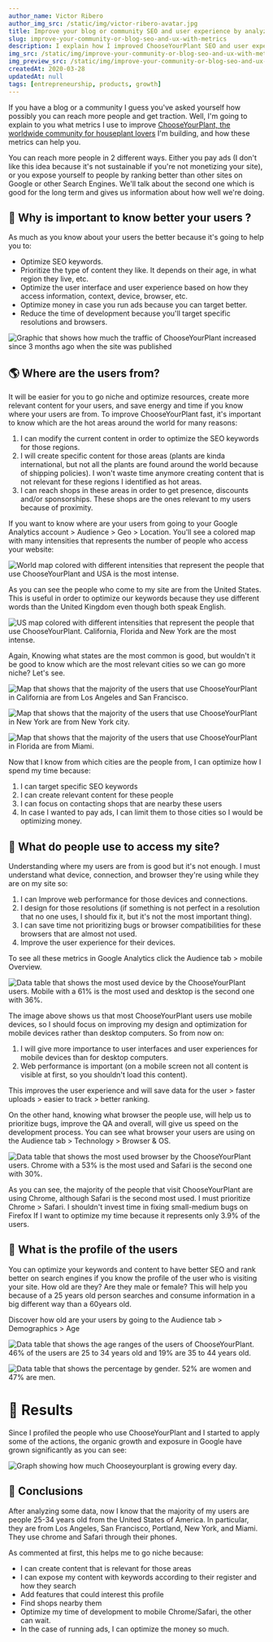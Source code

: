 ```yaml
---
author_name: Victor Ribero
author_img_src: /static/img/victor-ribero-avatar.jpg
title: Improve your blog or community SEO and user experience by analyzing metrics
slug: improve-your-community-or-blog-seo-and-ux-with-metrics
description: I explain how I improved ChooseYourPlant SEO and user experience by analyzing some metrics and how you can do the same for your blog or community.
img_src: /static/img/improve-your-community-or-blog-seo-and-ux-with-metrics-1.png
img_preview_src: /static/img/improve-your-community-or-blog-seo-and-ux-with-metrics-preview.png
createdAt: 2020-03-28
updatedAt: null
tags: [entrepreneurship, products, growth]
---
```


If you have a blog or a community I guess you've asked yourself how possibly you can reach more people and get traction. Well, I'm going to explain to you what metrics I use to improve [ChooseYourPlant, the worldwide community for houseplant lovers](https://www.chooseyourplant.com) I'm building, and how these metrics can help you.

You can reach more people in 2 different ways. Either you pay ads (I don't like this idea because it's not sustainable if you're not monetizing your site), or you expose yourself to people by ranking better than other sites on Google or other Search Engines. We'll talk about the second one which is good for the long term and gives us information about how well we're doing.

## 🤔 Why is important to know better your users ?
As much as you know about your users the better because it's going to help you to:
- Optimize SEO keywords.
- Prioritize the type of content they like. It depends on their age, in what region they live, etc.
- Optimize the user interface and user experience based on how they access information, context, device, browser, etc.
- Optimize money in case you run ads because you can target better.
- Reduce the time of development because you'll target specific resolutions and browsers.

![Graphic that shows how much the traffic of ChooseYourPlant increased since 3 months ago when the site was published](/static/img/improve-your-community-or-blog-seo-and-ux-with-metrics-1.png)


## 🌎 Where are the users from?
It will be easier for you to go niche and optimize resources, create more relevant content for your users, and save energy and time if you know where your users are from. To improve ChooseYourPlant fast, it's important to know which are the hot areas around the world for many reasons:
  
1. I can modify the current content in order to optimize the SEO keywords for those regions.
2. I will create specific content for those areas (plants are kinda international, but not all the plants are found around the world because of shipping policies). I won't waste time anymore creating content that is not relevant for these regions I identified as hot areas.
3. I can reach shops in these areas in order to get presence, discounts and/or sponsorships. These shops are the ones relevant to my users because of proximity.



If you want to know where are your users from going to your Google Analytics account > Audience > Geo > Location. You'll see a colored map with many intensities that represents the number of people who access your website:

![World map colored with different intensities that represent the people that use ChooseYourPlant and USA is the most intense.](/static/img/improve-your-community-or-blog-seo-and-ux-with-metrics-2.png)

As you can see the people who come to my site are from the United States. This is useful in order to optimize our keywords because they use different words than the United Kingdom even though both speak English.

![US map colored with different intensities that represent the people that use ChooseYourPlant. California, Florida and New York are the most intense.](/static/img/improve-your-community-or-blog-seo-and-ux-with-metrics-3.png)

Again, Knowing what states are the most common is good, but wouldn't it be good to know which are the most relevant cities so we can go more niche? Let's see.

![Map that shows that the majority of the users that use ChooseYourPlant in California are from Los Angeles and San Francisco.](/static/img/improve-your-community-or-blog-seo-and-ux-with-metrics-4.png)

![Map that shows that the majority of the users that use ChooseYourPlant in New York are from New York city.](/static/img/improve-your-community-or-blog-seo-and-ux-with-metrics-5.png)

![Map that shows that the majority of the users that use ChooseYourPlant in Florida are from Miami.](/static/img/improve-your-community-or-blog-seo-and-ux-with-metrics-6.png)


Now that I know from which cities are the people from, I can optimize how I spend my time because:

1. I can target specific SEO keywords
2. I can create relevant content for these people
3. I can focus on contacting shops that are nearby these users
4. In case I wanted to pay ads, I can limit them to those cities so I would be optimizing money.

## 📱 What do people use to access my site?
Understanding where my users are from is good but it's not enough. I must understand what device, connection, and browser they're using while they are on my site so:

1. I can Improve web performance for those devices and connections.
2. I design for those resolutions (if something is not perfect in a resolution that no one uses, I should fix it, but it's not the most important thing).
3. I can save time not prioritizing bugs or browser compatibilities for these browsers that are almost not used.
4. Improve the user experience for their devices.

To see all these metrics in Google Analytics click the Audience tab > mobile Overview.

![Data table that shows the most used device by the ChooseYourPlant users. Mobile with a 61% is the most used and desktop is the second one with 36%.](/static/img/improve-your-community-or-blog-seo-and-ux-with-metrics-7.png)

The image above shows us that most ChooseYourPlant users use mobile devices, so I should focus on improving my design and optimization for mobile devices rather than desktop computers. So from now on:

1. I will give more importance to user interfaces and user experiences for mobile devices than for desktop computers.
2. Web performance is important (on a mobile screen not all content is visible at first, so you shouldn't load this content).

This improves the user experience and will save data for the user > faster uploads > easier to track > better ranking.

On the other hand, knowing what browser the people use, will help us to prioritize bugs, improve the QA and overall, will give us speed on the development process. You can see what browser your users are using on the Audience tab > Technology > Browser & OS.

![Data table that shows the most used browser by the ChooseYourPlant users. Chrome with a 53% is the most used and Safari is the second one with 30%.](/static/img/improve-your-community-or-blog-seo-and-ux-with-metrics-8.png)

As you can see, the majority of the people that visit ChooseYourPlant are using Chrome, although Safari is the second most used. I must prioritize Chrome > Safari. I shouldn't invest time in fixing small-medium bugs on Firefox If I want to optimize my time because it represents only 3.9% of the users.


## 👧 What is the profile of the users

You can optimize your keywords and content to have better SEO and rank better on search engines if you know the profile of the user who is visiting your site. How old are they? Are they male or female? This will help you because of a 25 years old person searches and consume information in a big different way than a 60years old. 

Discover how old are your users by going to the Audience tab > Demographics > Age

![Data table that shows the age ranges of the users of ChooseYourPlant. 46% of the users are 25 to 34 years old and 19% are 35 to 44 years old.](/static/img/improve-your-community-or-blog-seo-and-ux-with-metrics-9.png)

![Data table that shows the percentage by gender. 52% are women and 47% are men.](/static/img/improve-your-community-or-blog-seo-and-ux-with-metrics-10.png)

# 💬 Results
Since I profiled the people who use ChooseYourPlant and I started to apply some of the actions, the organic growth and exposure in Google have grown significantly as you can see:

![Graph showing how much Chooseyourplant is growing every day.](/static/img/improve-your-community-or-blog-seo-and-ux-with-metrics-11.png)

## 📑 Conclusions
After analyzing some data, now I know that the majority of my users are people 25-34 years old from the United States of America. In particular, they are from Los Angeles, San Francisco, Portland, New York, and Miami. They use chrome and Safari through their phones. 

As commented at first, this helps me to go niche because:
- I can create content that is relevant for those areas
- I can expose my content with keywords according to their register and how they search
- Add features that could interest this profile
- Find shops nearby them
- Optimize my time of development to mobile Chrome/Safari, the other can wait.
- In the case of running ads, I can optimize the money so much.
